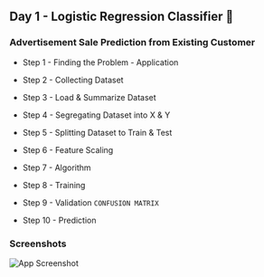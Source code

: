 ## Day 1 - Logistic Regression Classifier 🚗

### Advertisement  Sale Prediction from Existing Customer 
 
- Step 1 - Finding the Problem - Application

- Step 2 - Collecting Dataset

- Step 3 - Load & Summarize Dataset

- Step 4 - Segregating Dataset into X & Y

- Step 5 - Splitting Dataset to Train & Test

- Step 6 - Feature Scaling

- Step 7 - Algorithm

- Step 8 - Training

- Step 9 - Validation ```CONFUSION MATRIX```

- Step 10 - Prediction

### Screenshots

   ![App Screenshot](https://github.com/sarangiWijemanna/T__File-Conversion/blob/main/ML_1.png)
